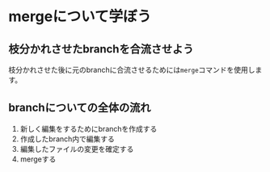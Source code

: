 # mergeについて学ぼう

## 枝分かれさせたbranchを合流させよう
枝分かれさせた後に元のbranchに合流させるためには`merge`コマンドを使用します。

## branchについての全体の流れ
1. 新しく編集をするためにbranchを作成する
2. 作成したbranch内で編集する
3. 編集したファイルの変更を確定する
4. mergeする
